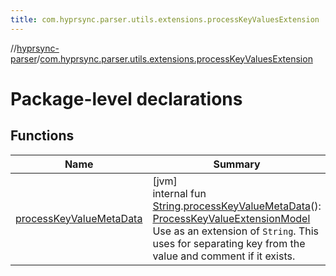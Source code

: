 ```yaml
---
title: com.hyprsync.parser.utils.extensions.processKeyValuesExtension
---
```

//[hyprsync-parser](../../index.html)/[com.hyprsync.parser.utils.extensions.processKeyValuesExtension](index.html)



# Package-level declarations



## Functions


| Name | Summary |
|---|---|
| [processKeyValueMetaData](process-key-value-meta-data.html) | [jvm]<br>internal fun [String](https://kotlinlang.org/api/core/kotlin-stdlib/kotlin/-string/index.html).[processKeyValueMetaData](process-key-value-meta-data.html)(): [ProcessKeyValueExtensionModel](../com.hyprsync.parser.models/-process-key-value-extension-model/index.html)<br>Use as an extension of `String`. This uses for separating key from the value and comment if it exists. |
